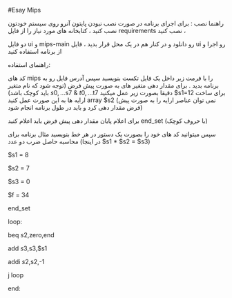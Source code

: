 #Esay Mips

راهنما نصب :
برای اجرای برنامه در صورت نصب نبودن پایتون آنرو روی سیستم خودتون نصب کنید ، کتابخانه های مورد نیاز را از فایل requirements نصب کنید ،

دو فایل ui و mips-main رو دانلود و در کنار هم در یک محل قرار بدید ، فایل ui رو اجرا و از برنامه استفاده کنید


راهنمای استفاده:

کد های mips را با فرمت زیر داخل یک فایل تکست بنویسید سپس آدرس فایل رو به برنامه بدید . 
برای مقدار دهی متغیر های به صورت پیش فرض
(توجه شود که نام متغیر باید کوچک باشد)
$s0,...$s7 & $t0,...$t7
دقیقا بصورت زیر عمل میکنید
$s1=12
برای ساخت ارایه ها به این صورت عمل کنید
array $s2
(نمی توان عناصر ارایه را به صورت پیش فرض مقدار دهی کرد و 
باید در طول برنامه انجام شود)

برای اعلام پایان مقدار دهی پیش فرض باید اعلام کنید
end_set
(با حروف کوچک)

سپس میتوانید کد های خود را بصورت یک دستور در هر خط بنویسید
مثال برنامه برای محاسبه حاصل ضرب دو عدد 
(در اینجا $s1 * $s2 = $s3)


$s1 = 8 

$s2 = 7

$s3 = 0

$f = 34

end_set

loop:

beq $s2,$zero,end

add $s3,$s3,$s1

addi $s2,$s2,-1

j loop

end:
